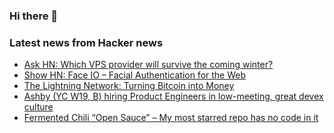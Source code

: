 ### Hi there 👋

<!--
**arashid-sh/arashid-sh** is a ✨ _special_ ✨ repository because its `README.md` (this file) appears on your GitHub profile.

Here are some ideas to get you started:

- 🔭 I’m currently working on ...
- 🌱 I’m currently learning ...
- 👯 I’m looking to collaborate on ...
- 🤔 I’m looking for help with ...
- 💬 Ask me about ...
- 📫 How to reach me: ...
- 😄 Pronouns: ...
- ⚡ Fun fact: ...
-->

### Latest news from Hacker news
<!-- BLOG-POST-LIST:START -->
- [Ask HN: Which VPS provider will survive the coming winter?](https://news.ycombinator.com/item?id=32080370)
- [Show HN: Face IO – Facial Authentication for the Web](https://faceio.net)
- [The Lightning Network: Turning Bitcoin into Money](https://papers.ssrn.com/sol3/papers.cfm?abstract_id=4142590)
- [Ashby &lpar;YC W19, B&rpar; hiring Product Engineers in low-meeting, great devex culture](https://www.ashbyhq.com/careers)
- [Fermented Chili “Open Sauce” – My most starred repo has no code in it](https://github.com/aweijnitz/recipe-el_fuego_viviente)
<!-- BLOG-POST-LIST:END -->
